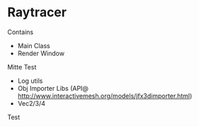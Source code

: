 # Raytracer

Contains
- Main Class
- Render Window

Mitte Test

- Log utils
- Obj Importer Libs (API@ http://www.interactivemesh.org/models/jfx3dimporter.html)
- Vec2/3/4

Test